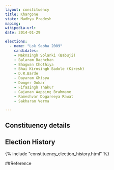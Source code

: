 ```yaml
---
layout: constituency
title: Khargone
state: Madhya Pradesh
mapimg: 
wikipedia-url: 
date: 2014-01-29

elections: 
  - name: "Lok Sabha 2009"
    candidates: 
    - Maknsingh Solanki (Babuji) 
    - Balaram Bachchan 
    - Bhagwan Chothiya 
    - Bhai Kirnsingh Badole (Kiresh) 
    - D.R.Barde 
    - Dayaram Ghisya 
    - Donger Onkar 
    - Fifasingh Thakur 
    - Gajanan Aapsing Brahmane 
    - Rameshvar Dogareeya Rawat 
    - Sakharam Verma 

---
```

## Constituency details


## Election History
{% include "constituency_election_history.html" %}

##Reference

